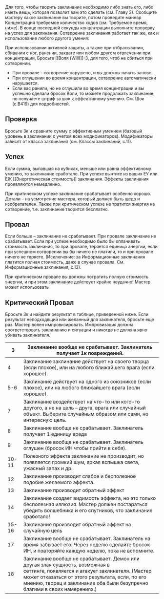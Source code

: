 Для того, чтобы творить заклинание необходимо либо знать его, либо иметь вещь, которая позволит вам это сделать (см. Главу 2). Сообщите мастеру какое заклинание вы творите, потом проведите маневр Концентрация требуемое количество ходов (см. Требуемое время, ниже). В конце последней секунды концентрации выполните проверку на успех для заклинания. Сотворение заклинания работает так же, как и использование любого другого умения: 

При использовании активной защиты, а также при отбрасывании, сбивании с ног, ранении, захвате или любом другом отвлечении при концентрации, 
Бросьте [[Воля (Will)]]-3, для того, чтоб не сбиться при сотворении. 
* При провале – сотворение нарушено, и вы должны начать заново.
* При оглушении во время концентрации, сотворение автоматически
нарушается.
* Если вас ранили, но не оглушили во время концентрации и вы успешно сделали бросок Воли, то можете продолжать заклинание, но получаете штраф за шок к эффективному
умению. См. Шок (с.B419) для подробностей.

## Проверка

Бросьте 3к и сравните сумму с эффективным умением (базовый уровень в заклинании с учетом всех модификаторов). Модификаторы зависят от класса заклинания (см. Классы заклинаний, с.11). 
## Успех
Если сумма, выпавшая на кубиках, меньше или равна эффективному умению, то
заклинание сработало. 
При успехе вычтите из ваших ЕУ или ЕЖ [[Энергетическая стоимость]] заклинания. Эффекты заклинания проявляются немедленно. 

При критическом успехе заклинание срабатывает особенно хорошо. Детали – на усмотрение
мастера, который должен быть щедр и изобретателен. Также при критическом успехе не тратится энергия на сотворение, т.е. заклинание творится бесплатно.
## Провал
Если больше – заклинание не срабатывает. При провале заклинание не срабатывает. Если при успехе необходимо было бы оплачивать стоимость заклинания, то при провале, теряется единица энергии, если при успешном сотворении вы бы ничего не платили, то и при провале ничего не теряете.
(Исключение: за Информационные заклинания платится полная стоимость, даже в случае провала. См. Информационные заклинания, с.13). 

При критическом провале вы должны потратить полную стоимость
энергии, и при этом заклинание действует крайне неудачно! Мастер может использовать 
## Критический Провал
Бросьте 3к и найдите результат в таблице, приведенной ниже. Если результат неподходящий или желанный для заклинателя, бросьте еще раз. Мастер волен импровизировать. Импровизация должна соответствовать заклинанию и ситуации и никогда не должна явно убивать заклинателя.

| 3     | Заклинание вообще не срабатывает. Заклинатель получает 1к повреждений.                                                                                                                                                                                               |
| ----- | -------------------------------------------------------------------------------------------------------------------------------------------------------------------------------------------------------------------------------------------------------------------- |
| 4     | Заклинание заклинание действует на своего творца (если плохое), или на любого ближайшего врага (если хорошее).                                                                                                                                                       |
| 5-6   | Заклинание действует на одного из союзников (если плохое), или на любого ближайшего врага (если хорошее).                                                                                                                                                            |
| 7     | Заклинание воздействует на что-то или кого-то другого, а не на цель – друга, врага или случайный объект. Выберите случайным образом или сами, но интересную цель.                                                                                                    |
| 8     | Заклинание вообще не срабатывает. Заклинатель получает 1 единицу вреда                                                                                                                                                                                               |
| 9     | Заклинание вообще не срабатывает. Заклинатель оглушен (бросок ИН чтобы прийти в себя).                                                                                                                                                                               |
| 10-11 | Полезного эффекта заклинание не производит, но появляется громкий шум, яркая вспышка света, ужасный запах и др.                                                                                                                                                      |
| 12    | Заклинание производит слабое и бесполезное подобие желаемого эффекта.                                                                                                                                                                                                |
| 13    | Заклинание производит обратный эффект                                                                                                                                                                                                                                |
| 14    | Заклинание создает видимость эффекта, но это только бесполезная иллюзия. Мастер должен постараться убедить волшебника и его спутников, что заклинание<br>сработало!                                                                                                  |
| 15-16 | Заклинание производит обратный эффект на случайную цель                                                                                                                                                                                                              |
| 17    | Заклинание вообще не срабатывает. Заклинатель на время забывает его. Через неделю сделайте бросок ИН, и повторяйте каждую неделю, пока не вспомните.                                                                                                                 |
| 18    | Заклинание вообще не срабатывает. Демон или другая злая сущность, возможная в<br>сеттинге, появляется и атакует заклинателя. (Мастер может отказаться от этого результата, если, по его мнению, творец и заклинание оба были безупречно благими в своих намерениях.) |
